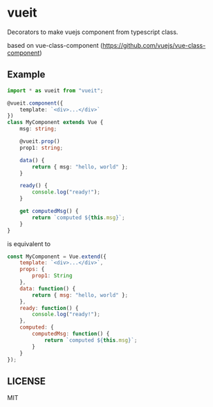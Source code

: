 # vueit

Decorators to make vuejs component from typescript class.

based on vue-class-component (https://github.com/vuejs/vue-class-component)

## Example

```ts
import * as vueit from "vueit";

@vueit.component({
    template: `<div>...</div>`
})
class MyComponent extends Vue {
    msg: string;

    @vueit.prop()
    prop1: string;

    data() {
        return { msg: "hello, world" };
    }

    ready() {
        console.log("ready!");
    }

    get computedMsg() {
        return `computed ${this.msg}`;
    }
}
```

is equivalent to

```js
const MyComponent = Vue.extend({
    template: `<div>...</div>`,
    props: {
        prop1: String
    },
    data: function() {
        return { msg: "hello, world" };
    },
    ready: function() {
        console.log("ready!");
    },
    computed: {
        computedMsg: function() {
            return `computed ${this.msg}`;
        }
    }
});
```

## LICENSE
MIT
